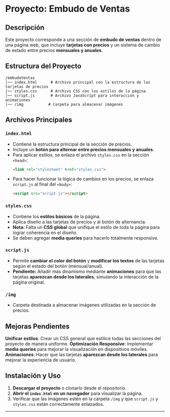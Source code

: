 # Proyecto: Embudo de Ventas

## Descripción

Este proyecto corresponde a una sección de **embudo de ventas** dentro de una página web, que incluye **tarjetas con precios** y un sistema de cambio de estado entre precios **mensuales y anuales**.

## Estructura del Proyecto

```
/embudoVentas
│── index.html      # Archivo principal con la estructura de las tarjetas de precios
│── styles.css      # Archivo CSS con los estilos de la página
│── script.js       # Archivo JavaScript para interacción y animaciones
│── /img           # Carpeta para almacenar imágenes
```

## Archivos Principales

### `index.html`

- Contiene la estructura principal de la sección de precios.
- Incluye un **botón para alternar entre precios mensuales y anuales**.
- Para aplicar estilos, se enlaza el archivo `styles.css` en la sección `<head>`:
  ```html
  <link rel="stylesheet" href="styles.css">
  ```
- Para hacer funcionar la lógica de cambios en los precios, se enlaza `script.js` al final del `<body>`:
  ```html
  <script src="script.js"></script>
  ```

### `styles.css`

- Contiene los **estilos básicos** de la página.
- Aplica diseño a las tarjetas de precios y al botón de alternancia.
- **Nota:** Falta un **CSS global** que unifique el estilo de toda la página para lograr coherencia en el diseño.
- Se deben agregar **media queries** para hacerlo totalmente responsive.

### `script.js`

- Permite **cambiar el color del botón** y **modificar los textos** de las tarjetas según el estado del botón (mensual/anual).
- **Pendiente:** Añadir más dinamismo mediante **animaciones** para que las tarjetas **aparezcan desde los laterales**, simulando la interacción de la página original.

### `/img`

- Carpeta destinada a almacenar imágenes utilizadas en la sección de precios.

## Mejoras Pendientes

 **Unificar estilos**: Crear un CSS general que estilice todas las secciones del proyecto de manera uniforme.
 **Optimización Responsive**: Implementar **media queries** para mejorar la visualización en dispositivos móviles.
 **Animaciones**: Hacer que las tarjetas **aparezcan desde los laterales** para mejorar la experiencia de usuario.

## Instalación y Uso

1. **Descargar el proyecto** o clonarlo desde el repositorio.
2. **Abrir el `index.html` en un navegador** para visualizar la página.
3. Verificar que las imágenes estén en la carpeta `/img` y que `script.js` y `styles.css` están correctamente enlazados.

---
